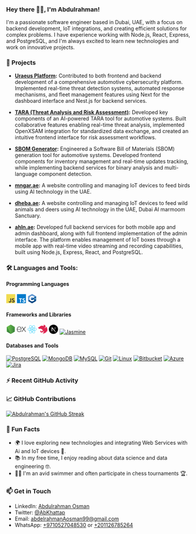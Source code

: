 ### Hey there 👋🏽, I'm Abdulrahman!

I'm a passionate software engineer based in Dubai, UAE, with a focus on backend development, IoT integrations, and creating efficient solutions for complex problems. I have experience working with Node.js, React, Express, and PostgreSQL, and I'm always excited to learn new technologies and work on innovative projects.

### 🚀 Projects

- **[Uraeus Platform](https://vxlabs.de/uraeus/):** Contributed to both frontend and backend development of a comprehensive automotive cybersecurity platform. Implemented real-time threat detection systems, automated response mechanisms, and fleet management features using Next for the dashboard interface and Nest.js for backend services.

- **[TARA (Threat Analysis and Risk Assessment)](https://vxlabs.de/security/#tara):** Developed key components of an AI-powered TARA tool for automotive systems. Built collaborative features enabling real-time threat analysis, implemented OpenXSAM integration for standardized data exchange, and created an intuitive frontend interface for risk assessment workflows.

- **[SBOM Generator](https://vxlabs.de/security/#sbom):** Engineered a Software Bill of Materials (SBOM) generation tool for automotive systems. Developed frontend components for inventory management and real-time updates tracking, while implementing backend services for binary analysis and multi-language component detection.

- **[mngar.ae](https://mngar.ae/ "_blank"):** A website controlling and managing IoT devices to feed birds using AI technology in the UAE.

- **[dheba.ae](https://dheba.ae/ "_blank"):** A website controlling and managing IoT devices to feed wild animals and deers using AI technology in the UAE, Dubai Al marmoom Sanctuary.

- **[ahln.ae](https://ahln.ae/ "_blank"):** Developed full backend services for both mobile app and admin dashboard, along with full frontend implementation of the admin interface. The platform enables management of IoT boxes through a mobile app with real-time video streaming and recording capabilities, built using Node.js, Express, React, and PostgreSQL.

### 🛠️ Languages and Tools:

#### Programming Languages

<p>
  <a href="https://developer.mozilla.org/en-US/docs/Web/JavaScript"><img src="https://raw.githubusercontent.com/devicons/devicon/master/icons/javascript/javascript-original.svg" alt="JavaScript" width="25" height="25"/></a>
  <a href="https://www.typescriptlang.org/"><img src="https://raw.githubusercontent.com/devicons/devicon/master/icons/typescript/typescript-original.svg" alt="TypeScript" width="25" height="25"/></a>
  <a href="https://www.cplusplus.com/"><img src="https://raw.githubusercontent.com/devicons/devicon/master/icons/cplusplus/cplusplus-original.svg" alt="C++" width="25" height="25"/></a>
</p>

#### Frameworks and Libraries

<p>
  <a href="https://nodejs.org/"><img src="https://raw.githubusercontent.com/devicons/devicon/master/icons/nodejs/nodejs-original.svg" alt="Node.js" width="25" height="25"/></a>
  <a href="https://expressjs.com/"><img src="https://raw.githubusercontent.com/devicons/devicon/master/icons/express/express-original.svg" alt="Express.js" width="25" height="25"/></a>
  <a href="https://react.dev/"><img src="https://raw.githubusercontent.com/devicons/devicon/master/icons/react/react-original.svg" alt="React" width="25" height="25"/></a>
  <a href="https://nestjs.com/"><img src="https://raw.githubusercontent.com/devicons/devicon/master/icons/nestjs/nestjs-plain.svg" alt="NestJS" width="25" height="25"/></a>
  <a href="https://nextjs.org/"><img src="https://raw.githubusercontent.com/devicons/devicon/master/icons/nextjs/nextjs-original.svg" alt="Next.js" width="25" height="25"/></a>
  <a href="https://jasmine.github.io/"><img src="https://www.vectorlogo.zone/logos/jasmine/jasmine-icon.svg" alt="Jasmine" width="25" height="25"/></a>
</p>

#### Databases and Tools

<p>
  <a href="https://www.postgresql.org/"><img src="https://www.vectorlogo.zone/logos/postgresql/postgresql-icon.svg" alt="PostgreSQL" width="25" height="25"/></a>
  <a href="https://www.mongodb.com/"><img src="https://www.vectorlogo.zone/logos/mongodb/mongodb-icon.svg" alt="MongoDB" width="25" height="25"/></a>
  <a href="https://www.mysql.com/"><img src="https://www.vectorlogo.zone/logos/mysql/mysql-icon.svg" alt="MySQL" width="25" height="25"/></a>
  <a href="https://git-scm.com/"><img src="https://www.vectorlogo.zone/logos/git-scm/git-scm-icon.svg" alt="Git" width="25" height="25"/></a>
  <!-- <a href="https://www.docker.com/"><img src="https://www.vectorlogo.zone/logos/docker/docker-icon.svg" alt="Docker" width="25" height="25"/></a> -->
  <a href="https://www.linux.org/"><img src="https://www.vectorlogo.zone/logos/linux/linux-icon.svg" alt="Linux" width="25" height="25"/></a>
  <a href="https://bitbucket.org/"><img src="https://www.vectorlogo.zone/logos/bitbucket/bitbucket-icon.svg" alt="Bitbucket" width="25" height="25"/></a>
  <a href="https://azure.microsoft.com/"><img src="https://www.vectorlogo.zone/logos/microsoft_azure/microsoft_azure-icon.svg" alt="Azure" width="25" height="25"/></a>
  <a href="https://www.atlassian.com/software/jira"><img src="https://www.vectorlogo.zone/logos/atlassian_jira/atlassian_jira-icon.svg" alt="Jira" width="25" height="25"/></a>
</p>

### ⚡ Recent GitHub Activity

<!--START_SECTION:activity-->
<!--END_SECTION:activity-->

### 📈 GitHub Contributions

[![Abdulrahman's GitHub Streak](https://streak-stats.demolab.com/?user=Abdul-Rahman99&theme=radical)](https://git.io/streak-stats)

### 🎯 Fun Facts

- 🌍 I love exploring new technologies and integrating Web Services with Ai and IoT devices 🤖.
- 📚 In my free time, I enjoy reading about data science and data engineering 🤓.
- 🏊‍♂️ I'm an avid swimmer and often participate in chess tournaments 🏆.

### 📫 Get in Touch

- LinkedIn: [Abdulrahman Osman](https://www.linkedin.com/in/abdelrahman-ashraf-osman-407467205/)
- Twitter: [@AbKhattap](https://twitter.com/AbKhattap)
- Email: abdelrahmanAosman99@gmail.com
- WhatsApp: [+9710527048530](https://wa.me/9710527048530) or [+201126785264](https://wa.me/201126785264)
